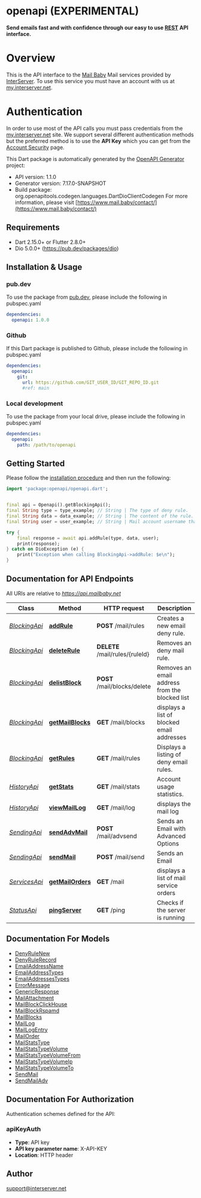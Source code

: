 # openapi (EXPERIMENTAL)
**Send emails fast and with confidence through our easy to use [REST](https://en.wikipedia.org/wiki/Representational_state_transfer) API interface.**
# Overview
This is the API interface to the [Mail Baby](https//mail.baby/) Mail services provided by [InterServer](https://www.interserver.net). To use this service you must have an account with us at [my.interserver.net](https://my.interserver.net).
# Authentication
In order to use most of the API calls you must pass credentials from the [my.interserver.net](https://my.interserver.net/) site.
We support several different authentication methods but the preferred method is to use the **API Key** which you can get from the [Account Security](https://my.interserver.net/account_security) page.


This Dart package is automatically generated by the [OpenAPI Generator](https://openapi-generator.tech) project:

- API version: 1.1.0
- Generator version: 7.17.0-SNAPSHOT
- Build package: org.openapitools.codegen.languages.DartDioClientCodegen
For more information, please visit [https://www.mail.baby/contact/](https://www.mail.baby/contact/)

## Requirements

* Dart 2.15.0+ or Flutter 2.8.0+
* Dio 5.0.0+ (https://pub.dev/packages/dio)

## Installation & Usage

### pub.dev
To use the package from [pub.dev](https://pub.dev), please include the following in pubspec.yaml
```yaml
dependencies:
  openapi: 1.0.0
```

### Github
If this Dart package is published to Github, please include the following in pubspec.yaml
```yaml
dependencies:
  openapi:
    git:
      url: https://github.com/GIT_USER_ID/GIT_REPO_ID.git
      #ref: main
```

### Local development
To use the package from your local drive, please include the following in pubspec.yaml
```yaml
dependencies:
  openapi:
    path: /path/to/openapi
```

## Getting Started

Please follow the [installation procedure](#installation--usage) and then run the following:

```dart
import 'package:openapi/openapi.dart';


final api = Openapi().getBlockingApi();
final String type = type_example; // String | The type of deny rule.
final String data = data_example; // String | The content of the rule.  If a domain type rule then an example would be google.com. For a begins with type an example would be msgid-.  For the email typer an example would be user@server.com.
final String user = user_example; // String | Mail account username that will be tied to this rule.  If not specified the first active mail order will be used.

try {
    final response = await api.addRule(type, data, user);
    print(response);
} catch on DioException (e) {
    print("Exception when calling BlockingApi->addRule: $e\n");
}

```

## Documentation for API Endpoints

All URIs are relative to *https://api.mailbaby.net*

Class | Method | HTTP request | Description
------------ | ------------- | ------------- | -------------
[*BlockingApi*](doc/BlockingApi.md) | [**addRule**](doc/BlockingApi.md#addrule) | **POST** /mail/rules | Creates a new email deny rule.
[*BlockingApi*](doc/BlockingApi.md) | [**deleteRule**](doc/BlockingApi.md#deleterule) | **DELETE** /mail/rules/{ruleId} | Removes an deny mail rule.
[*BlockingApi*](doc/BlockingApi.md) | [**delistBlock**](doc/BlockingApi.md#delistblock) | **POST** /mail/blocks/delete | Removes an email address from the blocked list
[*BlockingApi*](doc/BlockingApi.md) | [**getMailBlocks**](doc/BlockingApi.md#getmailblocks) | **GET** /mail/blocks | displays a list of blocked email addresses
[*BlockingApi*](doc/BlockingApi.md) | [**getRules**](doc/BlockingApi.md#getrules) | **GET** /mail/rules | Displays a listing of deny email rules.
[*HistoryApi*](doc/HistoryApi.md) | [**getStats**](doc/HistoryApi.md#getstats) | **GET** /mail/stats | Account usage statistics.
[*HistoryApi*](doc/HistoryApi.md) | [**viewMailLog**](doc/HistoryApi.md#viewmaillog) | **GET** /mail/log | displays the mail log
[*SendingApi*](doc/SendingApi.md) | [**sendAdvMail**](doc/SendingApi.md#sendadvmail) | **POST** /mail/advsend | Sends an Email with Advanced Options
[*SendingApi*](doc/SendingApi.md) | [**sendMail**](doc/SendingApi.md#sendmail) | **POST** /mail/send | Sends an Email
[*ServicesApi*](doc/ServicesApi.md) | [**getMailOrders**](doc/ServicesApi.md#getmailorders) | **GET** /mail | displays a list of mail service orders
[*StatusApi*](doc/StatusApi.md) | [**pingServer**](doc/StatusApi.md#pingserver) | **GET** /ping | Checks if the server is running


## Documentation For Models

 - [DenyRuleNew](doc/DenyRuleNew.md)
 - [DenyRuleRecord](doc/DenyRuleRecord.md)
 - [EmailAddressName](doc/EmailAddressName.md)
 - [EmailAddressTypes](doc/EmailAddressTypes.md)
 - [EmailAddressesTypes](doc/EmailAddressesTypes.md)
 - [ErrorMessage](doc/ErrorMessage.md)
 - [GenericResponse](doc/GenericResponse.md)
 - [MailAttachment](doc/MailAttachment.md)
 - [MailBlockClickHouse](doc/MailBlockClickHouse.md)
 - [MailBlockRspamd](doc/MailBlockRspamd.md)
 - [MailBlocks](doc/MailBlocks.md)
 - [MailLog](doc/MailLog.md)
 - [MailLogEntry](doc/MailLogEntry.md)
 - [MailOrder](doc/MailOrder.md)
 - [MailStatsType](doc/MailStatsType.md)
 - [MailStatsTypeVolume](doc/MailStatsTypeVolume.md)
 - [MailStatsTypeVolumeFrom](doc/MailStatsTypeVolumeFrom.md)
 - [MailStatsTypeVolumeIp](doc/MailStatsTypeVolumeIp.md)
 - [MailStatsTypeVolumeTo](doc/MailStatsTypeVolumeTo.md)
 - [SendMail](doc/SendMail.md)
 - [SendMailAdv](doc/SendMailAdv.md)


## Documentation For Authorization


Authentication schemes defined for the API:
### apiKeyAuth

- **Type**: API key
- **API key parameter name**: X-API-KEY
- **Location**: HTTP header


## Author

support@interserver.net


